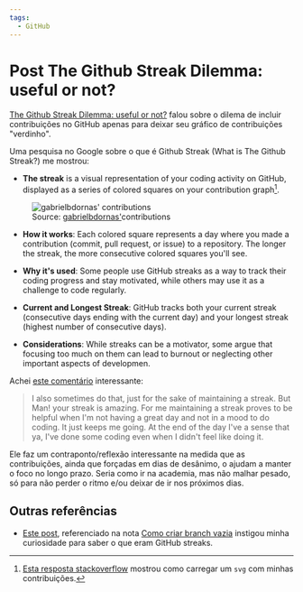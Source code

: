 ```yaml
---
tags:
  - GitHub
---
```


# Post The Github Streak Dilemma: useful or not?

[The Github Streak Dilemma: useful or not?](https://dev.to/albertomontalesi/the-github-streak-dilemma-useful-or-not-nl1) falou sobre o dilema de incluir contribuições no GitHub apenas para deixar seu gráfico de contribuições "verdinho".

Uma pesquisa no Google sobre o que é Github Streak (What is The Github Streak?) me mostrou:

- **The streak** is a visual representation of your coding activity on GitHub, displayed as a series of colored squares on your contribution graph[^1].

<figure>
  <img src="https://ghchart.rshah.org/gabrielbdornas" alt="gabrielbdornas' contributions">
  <figcaption>Source: <a href="https://github.com/gabrielbdornas#:~:text=2%2C236-,contributions,-in%20the%20last">gabrielbdornas'</a>contributions</figcaption>
</figure>

- **How it works**: Each colored square represents a day where you made a contribution (commit, pull request, or issue) to a repository. The longer the streak, the more consecutive colored squares you'll see.

- **Why it's used**: Some people use GitHub streaks as a way to track their coding progress and stay motivated, while others may use it as a challenge to code regularly.

- **Current and Longest Streak**: GitHub tracks both your current streak (consecutive days ending with the current day) and your longest streak (highest number of consecutive days).

- **Considerations**: While streaks can be a motivator, some argue that focusing too much on them can lead to burnout or neglecting other important aspects of developmen.

Achei [este comentário](https://dev.to/albertomontalesi/the-github-streak-dilemma-useful-or-not-nl1#comment-id7d) interessante:

> I also sometimes do that, just for the sake of maintaining a streak. But Man! your streak is amazing. For me maintaining a streak proves to be helpful when I'm not having a great day and not in a mood to do coding. It just keeps me going. At the end of the day I've a sense that ya, I've done some coding even when I didn't feel like doing it.

Ele faz um contraponto/reflexão interessante na medida que as contribuições, ainda que forçadas em dias de desânimo, o ajudam a manter o foco no longo prazo.
Seria como ir na academia, mas não malhar pesado, só para não perder o ritmo e/ou deixar de ir nos próximos dias.

## Outras referências

- [Este post](https://graphite.dev/guides/empty-commit), referenciado na nota [Como criar branch vazia](./20250313_como_criar_commit_vazio.md) instigou minha curiosidade para saber o que eram GitHub streaks.

[^1]: [Esta resposta stackoverflow](https://stackoverflow.com/a/66599914/11755155) mostrou como carregar um `svg` com minhas contribuições.
